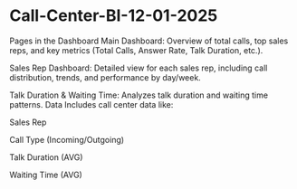 # Call-Center-BI-12-01-2025
Pages in the Dashboard
Main Dashboard: Overview of total calls, top sales reps, and key metrics (Total Calls, Answer Rate, Talk Duration, etc.).

Sales Rep Dashboard: Detailed view for each sales rep, including call distribution, trends, and performance by day/week.

Talk Duration & Waiting Time: Analyzes talk duration and waiting time patterns.
Data
Includes call center data like:

Sales Rep

Call Type (Incoming/Outgoing)

Talk Duration (AVG)

Waiting Time (AVG)
